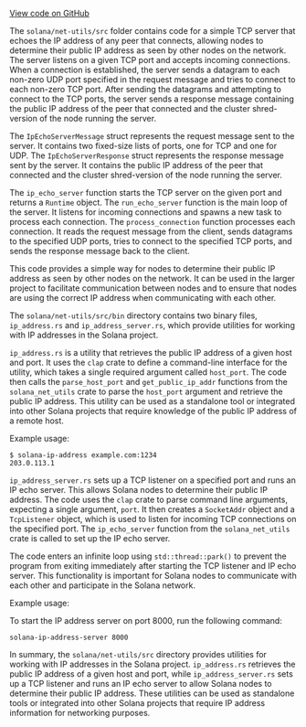 [View code on GitHub](https://github.com/solana-labs/solana/tree/master/na/net-utils/src)

The `solana/net-utils/src` folder contains code for a simple TCP server that echoes the IP address of any peer that connects, allowing nodes to determine their public IP address as seen by other nodes on the network. The server listens on a given TCP port and accepts incoming connections. When a connection is established, the server sends a datagram to each non-zero UDP port specified in the request message and tries to connect to each non-zero TCP port. After sending the datagrams and attempting to connect to the TCP ports, the server sends a response message containing the public IP address of the peer that connected and the cluster shred-version of the node running the server.

The `IpEchoServerMessage` struct represents the request message sent to the server. It contains two fixed-size lists of ports, one for TCP and one for UDP. The `IpEchoServerResponse` struct represents the response message sent by the server. It contains the public IP address of the peer that connected and the cluster shred-version of the node running the server.

The `ip_echo_server` function starts the TCP server on the given port and returns a `Runtime` object. The `run_echo_server` function is the main loop of the server. It listens for incoming connections and spawns a new task to process each connection. The `process_connection` function processes each connection. It reads the request message from the client, sends datagrams to the specified UDP ports, tries to connect to the specified TCP ports, and sends the response message back to the client.

This code provides a simple way for nodes to determine their public IP address as seen by other nodes on the network. It can be used in the larger project to facilitate communication between nodes and to ensure that nodes are using the correct IP address when communicating with each other.

The `solana/net-utils/src/bin` directory contains two binary files, `ip_address.rs` and `ip_address_server.rs`, which provide utilities for working with IP addresses in the Solana project.

`ip_address.rs` is a utility that retrieves the public IP address of a given host and port. It uses the `clap` crate to define a command-line interface for the utility, which takes a single required argument called `host_port`. The code then calls the `parse_host_port` and `get_public_ip_addr` functions from the `solana_net_utils` crate to parse the `host_port` argument and retrieve the public IP address. This utility can be used as a standalone tool or integrated into other Solana projects that require knowledge of the public IP address of a remote host.

Example usage:

```
$ solana-ip-address example.com:1234
203.0.113.1
```

`ip_address_server.rs` sets up a TCP listener on a specified port and runs an IP echo server. This allows Solana nodes to determine their public IP address. The code uses the `clap` crate to parse command line arguments, expecting a single argument, `port`. It then creates a `SocketAddr` object and a `TcpListener` object, which is used to listen for incoming TCP connections on the specified port. The `ip_echo_server` function from the `solana_net_utils` crate is called to set up the IP echo server.

The code enters an infinite loop using `std::thread::park()` to prevent the program from exiting immediately after starting the TCP listener and IP echo server. This functionality is important for Solana nodes to communicate with each other and participate in the Solana network.

Example usage:

To start the IP address server on port 8000, run the following command:

```
solana-ip-address-server 8000
```

In summary, the `solana/net-utils/src` directory provides utilities for working with IP addresses in the Solana project. `ip_address.rs` retrieves the public IP address of a given host and port, while `ip_address_server.rs` sets up a TCP listener and runs an IP echo server to allow Solana nodes to determine their public IP address. These utilities can be used as standalone tools or integrated into other Solana projects that require IP address information for networking purposes.
